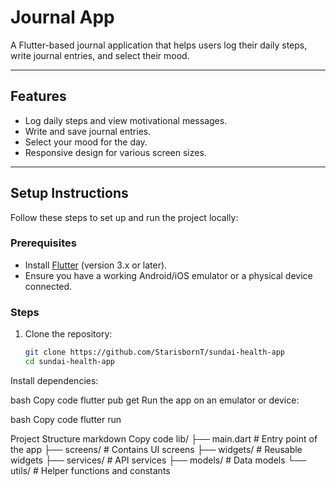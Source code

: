 # Journal App

A Flutter-based journal application that helps users log their daily steps, write journal entries, and select their mood.

---

## Features

- Log daily steps and view motivational messages.
- Write and save journal entries.
- Select your mood for the day.
- Responsive design for various screen sizes.

---

## Setup Instructions

Follow these steps to set up and run the project locally:

### Prerequisites

- Install [Flutter](https://docs.flutter.dev/get-started/install) (version 3.x or later).
- Ensure you have a working Android/iOS emulator or a physical device connected.

### Steps

1. Clone the repository:
   ```bash
   git clone https://github.com/StarisbornT/sundai-health-app
   cd sundai-health-app
Install dependencies:

bash
Copy code
flutter pub get
Run the app on an emulator or device:

bash
Copy code
flutter run


Project Structure
markdown
Copy code
lib/
├── main.dart                # Entry point of the app
├── screens/                 # Contains UI screens
├── widgets/                 # Reusable widgets
├── services/                # API services
├── models/                  # Data models
└── utils/                   # Helper functions and constants